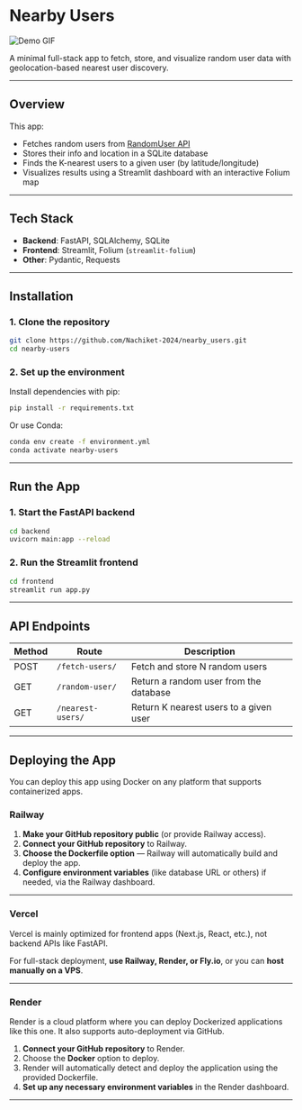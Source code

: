 # Nearby Users

![Demo GIF](nearby_users_demo.gif)

A minimal full-stack app to fetch, store, and visualize random user data with geolocation-based nearest user discovery.

---

## Overview

This app:
- Fetches random users from [RandomUser API](https://randomuser.me/)
- Stores their info and location in a SQLite database
- Finds the K-nearest users to a given user (by latitude/longitude)
- Visualizes results using a Streamlit dashboard with an interactive Folium map

---

## Tech Stack

- **Backend**: FastAPI, SQLAlchemy, SQLite  
- **Frontend**: Streamlit, Folium (`streamlit-folium`)  
- **Other**: Pydantic, Requests

---

## Installation

### 1. Clone the repository

```bash
git clone https://github.com/Nachiket-2024/nearby_users.git
cd nearby-users
```

### 2. Set up the environment

Install dependencies with pip:

```bash
pip install -r requirements.txt
```

Or use Conda:

```bash
conda env create -f environment.yml
conda activate nearby-users
```

---

## Run the App

### 1. Start the FastAPI backend

```bash
cd backend
uvicorn main:app --reload
```

### 2. Run the Streamlit frontend

```bash
cd frontend
streamlit run app.py
```

---

## API Endpoints

| Method | Route             | Description                            |
|--------|------------------|----------------------------------------|
| POST   | `/fetch-users/`   | Fetch and store N random users         |
| GET    | `/random-user/`   | Return a random user from the database |
| GET    | `/nearest-users/` | Return K nearest users to a given user |

---

## Deploying the App

You can deploy this app using Docker on any platform that supports containerized apps.

### Railway

1. **Make your GitHub repository public** (or provide Railway access).
2. **Connect your GitHub repository** to Railway.
3. **Choose the Dockerfile option** — Railway will automatically build and deploy the app.
4. **Configure environment variables** (like database URL or others) if needed, via the Railway dashboard.

---

### Vercel

Vercel is mainly optimized for frontend apps (Next.js, React, etc.), not backend APIs like FastAPI.

For full-stack deployment, **use Railway, Render, or Fly.io**, or you can **host manually on a VPS**.

---

### Render

Render is a cloud platform where you can deploy Dockerized applications like this one. It also supports auto-deployment via GitHub.

1. **Connect your GitHub repository** to Render.
2. Choose the **Docker** option to deploy.
3. Render will automatically detect and deploy the application using the provided Dockerfile.
4. **Set up any necessary environment variables** in the Render dashboard.

---